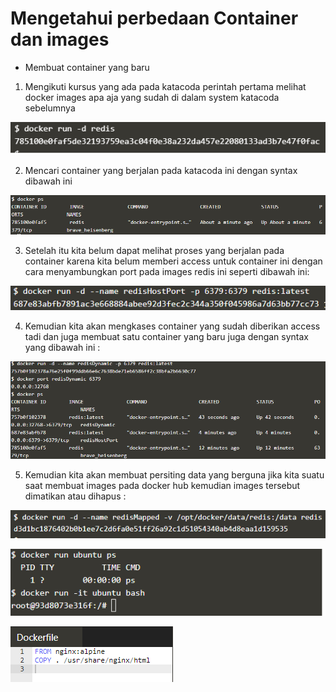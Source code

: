 # Mengetahui perbedaan Container dan images

* Membuat container yang baru
1. Mengikuti kursus yang ada pada katacoda perintah pertama melihat docker images apa aja yang sudah di dalam system katacoda sebelumnya

![01](images/01.png)

2. Mencari container yang berjalan pada katacoda ini dengan syntax dibawah ini

![02](images/02.png)

3. Setelah itu kita belum dapat melihat proses yang berjalan pada container karena kita belum memberi access untuk container ini dengan cara menyambungkan port pada images redis ini seperti dibawah ini: 

![03](images/03.png)

4. Kemudian kita akan mengkases container yang sudah diberikan access tadi dan juga membuat satu container yang baru juga dengan syntax yang dibawah ini :

![04](images/04.png)

5. Kemudian kita akan membuat persiting data yang berguna jika kita suatu saat membuat images pada docker hub kemudian images tersebut dimatikan atau dihapus : 

![05](images/05.png)



![06](images/06.png)



![07](images/07.png)
